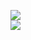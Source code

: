 [![](https://img.shields.io/badge/Made%20With-Github%20Spray-lightgrey.svg?style=for-the-badge&logo=github)](https://github.com/Annihil/github-spray#15036)  
[![](https://i.imgur.com/2DrTn0Z.gif)](https://github.com/Annihil/github-spray)